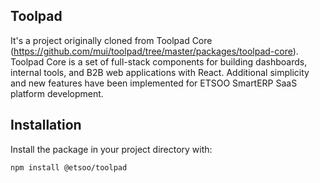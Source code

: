 ## Toolpad

It's a project originally cloned from Toolpad Core (https://github.com/mui/toolpad/tree/master/packages/toolpad-core). Toolpad Core is a set of full-stack components for building dashboards, internal tools, and B2B web applications with React. Additional simplicity and new features have been implemented for ETSOO SmartERP SaaS platform development.

## Installation

Install the package in your project directory with:

```bash
npm install @etsoo/toolpad
```
